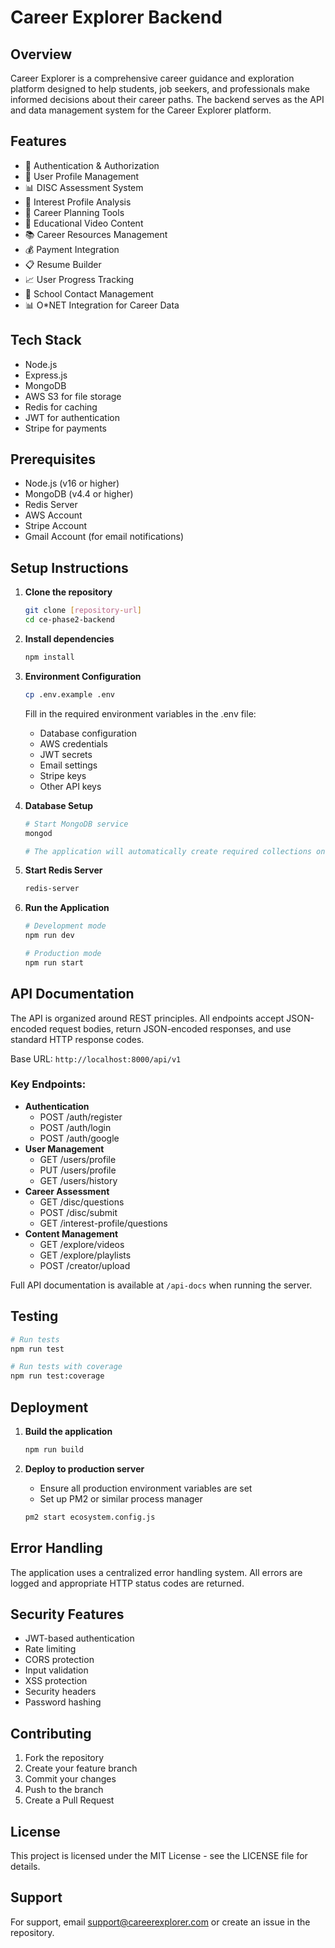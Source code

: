 # Career Explorer Backend

## Overview

Career Explorer is a comprehensive career guidance and exploration platform designed to help students, job seekers, and professionals make informed decisions about their career paths. The backend serves as the API and data management system for the Career Explorer platform.

## Features

- 🔐 Authentication & Authorization
- 👤 User Profile Management
- 📊 DISC Assessment System
- 🎯 Interest Profile Analysis
- 📝 Career Planning Tools
- 🎥 Educational Video Content
- 📚 Career Resources Management
- 💰 Payment Integration
- 📋 Resume Builder
- 📈 User Progress Tracking
- 🤝 School Contact Management
- 📊 O\*NET Integration for Career Data

## Tech Stack

- Node.js
- Express.js
- MongoDB
- AWS S3 for file storage
- Redis for caching
- JWT for authentication
- Stripe for payments

## Prerequisites

- Node.js (v16 or higher)
- MongoDB (v4.4 or higher)
- Redis Server
- AWS Account
- Stripe Account
- Gmail Account (for email notifications)

## Setup Instructions

1. **Clone the repository**

   ```bash
   git clone [repository-url]
   cd ce-phase2-backend
   ```

2. **Install dependencies**

   ```bash
   npm install
   ```

3. **Environment Configuration**

   ```bash
   cp .env.example .env
   ```

   Fill in the required environment variables in the .env file:

   - Database configuration
   - AWS credentials
   - JWT secrets
   - Email settings
   - Stripe keys
   - Other API keys

4. **Database Setup**

   ```bash
   # Start MongoDB service
   mongod

   # The application will automatically create required collections on first run
   ```

5. **Start Redis Server**

   ```bash
   redis-server
   ```

6. **Run the Application**

   ```bash
   # Development mode
   npm run dev

   # Production mode
   npm run start
   ```

## API Documentation

The API is organized around REST principles. All endpoints accept JSON-encoded request bodies, return JSON-encoded responses, and use standard HTTP response codes.

Base URL: `http://localhost:8000/api/v1`

### Key Endpoints:

- **Authentication**
  - POST /auth/register
  - POST /auth/login
  - POST /auth/google
- **User Management**
  - GET /users/profile
  - PUT /users/profile
  - GET /users/history
- **Career Assessment**
  - GET /disc/questions
  - POST /disc/submit
  - GET /interest-profile/questions
- **Content Management**
  - GET /explore/videos
  - GET /explore/playlists
  - POST /creator/upload

Full API documentation is available at `/api-docs` when running the server.

## Testing

```bash
# Run tests
npm run test

# Run tests with coverage
npm run test:coverage
```

## Deployment

1. **Build the application**

   ```bash
   npm run build
   ```

2. **Deploy to production server**
   - Ensure all production environment variables are set
   - Set up PM2 or similar process manager
   ```bash
   pm2 start ecosystem.config.js
   ```

## Error Handling

The application uses a centralized error handling system. All errors are logged and appropriate HTTP status codes are returned.

## Security Features

- JWT-based authentication
- Rate limiting
- CORS protection
- Input validation
- XSS protection
- Security headers
- Password hashing

## Contributing

1. Fork the repository
2. Create your feature branch
3. Commit your changes
4. Push to the branch
5. Create a Pull Request

## License

This project is licensed under the MIT License - see the LICENSE file for details.

## Support

For support, email support@careerexplorer.com or create an issue in the repository.
